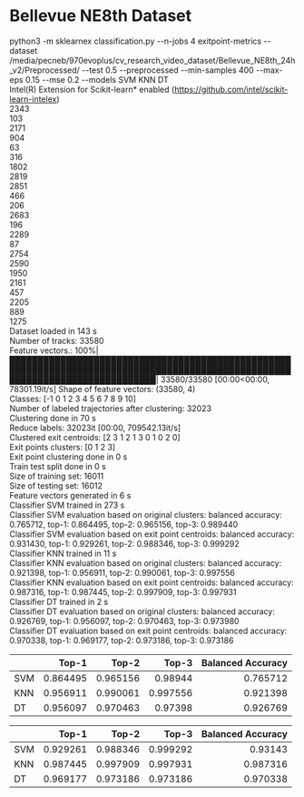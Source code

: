 # Bellevue NE8th Dataset

python3 -m sklearnex classification.py --n-jobs 4 exitpoint-metrics --dataset /media/pecneb/970evoplus/cv_research_video_dataset/Bellevue_NE8th_24h_v2/Preprocessed/ --test 0.5 --preprocessed --min-samples 400 --max-eps 0.15 --mse 
0.2 --models SVM KNN DT                                                                                                                                                                       
Intel(R) Extension for Scikit-learn* enabled (https://github.com/intel/scikit-learn-intelex)                                                                                                  
2343                                                                                                                                                                                          
103                                                                                                                                                                                           
2171                                                                                                                                                                                          
904                                                                                                                                                                                           
63                                                                                                                                                                                            
316                                                                                                                                                                                           
1802                                                                                                                                                                                          
2819      
2851                                          
466                    
206                                                                                                                                                                                           
2683                                
196                                                                                            
2289                                                                                                                                                                                          
87                                  
2754                                           
2590                                                                                           
1950                                           
2161                                         
457                                                                                                                                     
2205                                           
889                              
1275                                                                                           
Dataset loaded in 143 s                                                                        
Number of tracks: 33580                                                                                                                                                                       
Feature vectors.: 100%|██████████████████████████████████████████████████████████████████████████████████████████████████████████████████████████████| 33580/33580 [00:00<00:00, 78301.19it/s]
Shape of feature vectors: (33580, 4)                                                           
Classes: [-1  0  1  2  3  4  5  6  7  8  9 10]                                                                                                                                                
Number of labeled trajectories after clustering: 32023                                                                                                                                        
Clustering done in 70 s                                                                                                                                                                       
Reduce labels: 32023it [00:00, 709542.13it/s]                                                                                                                                                 
Clustered exit centroids: [2 3 1 2 1 3 0 1 0 2 0]                                                                                                                                             
Exit points clusters: [0 1 2 3]                
Exit point clustering done in 0 s                                                                                                                                                                                                                                               
Train test split done in 0 s                                                                                                                                                                                                                                                    
Size of training set: 16011                                                                    
Size of testing set: 16012                                                                     
Feature vectors generated in 6 s                                                               
Classifier SVM trained in 273 s                                                                                                         
Classifier SVM evaluation based on original clusters: balanced accuracy: 0.765712, top-1: 0.864495, top-2: 0.965156, top-3: 0.989440                                                                                                                                                                                         
Classifier SVM evaluation based on exit point centroids: balanced accuracy: 0.931430, top-1: 0.929261, top-2: 0.988346, top-3: 0.999292                                                                                                                                                                                      
Classifier KNN trained in 11 s                                                                                         
Classifier KNN evaluation based on original clusters: balanced accuracy: 0.921398, top-1: 0.956911, top-2: 0.990061, top-3: 0.997556                                                                                                                                                                                         
Classifier KNN evaluation based on exit point centroids: balanced accuracy: 0.987316, top-1: 0.987445, top-2: 0.997909, top-3: 0.997931                                                                                                                                                                                      
Classifier DT trained in 2 s                                                                                                            
Classifier DT evaluation based on original clusters: balanced accuracy: 0.926769, top-1: 0.956097, top-2: 0.970463, top-3: 0.973980                                                                                                                                                                                          
Classifier DT evaluation based on exit point centroids: balanced accuracy: 0.970338, top-1: 0.969177, top-2: 0.973186, top-3: 0.973186                                                                                                                                                                                       

|     |    Top-1 |    Top-2 |    Top-3 |   Balanced Accuracy |                                                                                                
|:----|---------:|---------:|---------:|--------------------:|                                                                                                
| SVM | 0.864495 | 0.965156 | 0.98944  |            0.765712 |                                                                                                
| KNN | 0.956911 | 0.990061 | 0.997556 |            0.921398 |
| DT  | 0.956097 | 0.970463 | 0.97398  |            0.926769 |                                                                          

|     |    Top-1 |    Top-2 |    Top-3 |   Balanced Accuracy |
|:----|---------:|---------:|---------:|--------------------:|                                                                                                
| SVM | 0.929261 | 0.988346 | 0.999292 |            0.93143  |                                                                                                
| KNN | 0.987445 | 0.997909 | 0.997931 |            0.987316 |                                                                                                
| DT  | 0.969177 | 0.973186 | 0.973186 |            0.970338 |                                                         